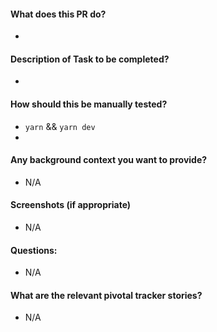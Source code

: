 #### What does this PR do?
-

#### Description of Task to be completed?
-

#### How should this be manually tested?
- `yarn` && `yarn dev`
-

#### Any background context you want to provide?
- N/A

#### Screenshots (if appropriate)
- N/A

#### Questions:
- N/A

#### What are the relevant pivotal tracker stories?
- N/A
